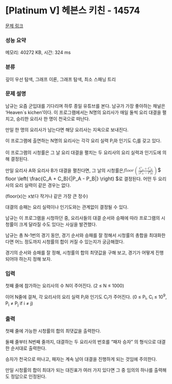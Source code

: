 # [Platinum V] 헤븐스 키친 - 14574 

[문제 링크](https://www.acmicpc.net/problem/14574) 

### 성능 요약

메모리: 40272 KB, 시간: 324 ms

### 분류

깊이 우선 탐색, 그래프 이론, 그래프 탐색, 최소 스패닝 트리

### 문제 설명

<p>남규는 요즘 군입대를 기다리며 하루 종일 유튜브를 본다. 남규가 가장 좋아하는 채널은 ‘Heaven`s kichen’이다. 이 프로그램에서는 N명의 요리사가 매일 둘씩 요리 대결을 펼치고, 승리한 요리사 한 명이 천국으로 떠난다.</p>

<p>만일 한 명의 요리사가 남는다면 해당 요리사는 지옥으로 보내진다.</p>

<p>이 프로그램에 출연하는 N명의 요리사는 각각 요리 실력 P<sub>i</sub>와 인기도 C<sub>i</sub>를 갖고 있다.</p>

<p>이 프로그램의 시청률은 그 날 요리 대결을 펼치는 두 요리사의 요리 실력과 인기도에 의해 결정된다.</p>

<p>만일 요리사 A와 요리사 B가 대결을 펼친다면, 그 날의 시청률은 <mjx-container class="MathJax" jax="CHTML" style="font-size: 109%; position: relative;"><mjx-math class="MJX-TEX" aria-hidden="true"><mjx-mi class="mjx-i"><mjx-c class="mjx-c1D453 TEX-I"></mjx-c></mjx-mi><mjx-mi class="mjx-i"><mjx-c class="mjx-c1D459 TEX-I"></mjx-c></mjx-mi><mjx-mi class="mjx-i"><mjx-c class="mjx-c1D45C TEX-I"></mjx-c></mjx-mi><mjx-mi class="mjx-i"><mjx-c class="mjx-c1D45C TEX-I"></mjx-c></mjx-mi><mjx-mi class="mjx-i"><mjx-c class="mjx-c1D45F TEX-I"></mjx-c></mjx-mi><mjx-mrow space="2"><mjx-mo class="mjx-lop"><mjx-c class="mjx-c28 TEX-S2"></mjx-c></mjx-mo><mjx-mfrac><mjx-frac><mjx-num><mjx-nstrut></mjx-nstrut><mjx-mrow size="s"><mjx-msub><mjx-mi class="mjx-i"><mjx-c class="mjx-c1D436 TEX-I"></mjx-c></mjx-mi><mjx-script style="vertical-align: -0.153em; margin-left: -0.045em;"><mjx-mi class="mjx-i" size="s"><mjx-c class="mjx-c1D434 TEX-I"></mjx-c></mjx-mi></mjx-script></mjx-msub><mjx-mo class="mjx-n"><mjx-c class="mjx-c2B"></mjx-c></mjx-mo><mjx-msub><mjx-mi class="mjx-i"><mjx-c class="mjx-c1D436 TEX-I"></mjx-c></mjx-mi><mjx-script style="vertical-align: -0.15em; margin-left: -0.045em;"><mjx-mi class="mjx-i" size="s"><mjx-c class="mjx-c1D435 TEX-I"></mjx-c></mjx-mi></mjx-script></mjx-msub></mjx-mrow></mjx-num><mjx-dbox><mjx-dtable><mjx-line></mjx-line><mjx-row><mjx-den><mjx-dstrut></mjx-dstrut><mjx-mrow size="s"><mjx-mo class="mjx-n"><mjx-c class="mjx-c7C"></mjx-c></mjx-mo><mjx-msub><mjx-mi class="mjx-i"><mjx-c class="mjx-c1D443 TEX-I"></mjx-c></mjx-mi><mjx-script style="vertical-align: -0.153em; margin-left: -0.109em;"><mjx-mi class="mjx-i" size="s"><mjx-c class="mjx-c1D434 TEX-I"></mjx-c></mjx-mi></mjx-script></mjx-msub><mjx-mo class="mjx-n"><mjx-c class="mjx-c2212"></mjx-c></mjx-mo><mjx-msub><mjx-mi class="mjx-i"><mjx-c class="mjx-c1D443 TEX-I"></mjx-c></mjx-mi><mjx-script style="vertical-align: -0.15em; margin-left: -0.109em;"><mjx-mi class="mjx-i" size="s"><mjx-c class="mjx-c1D435 TEX-I"></mjx-c></mjx-mi></mjx-script></mjx-msub><mjx-mo class="mjx-n"><mjx-c class="mjx-c7C"></mjx-c></mjx-mo></mjx-mrow></mjx-den></mjx-row></mjx-dtable></mjx-dbox></mjx-frac></mjx-mfrac><mjx-mo class="mjx-lop"><mjx-c class="mjx-c29 TEX-S2"></mjx-c></mjx-mo></mjx-mrow></mjx-math><mjx-assistive-mml unselectable="on" display="inline"><math xmlns="http://www.w3.org/1998/Math/MathML"><mi>f</mi><mi>l</mi><mi>o</mi><mi>o</mi><mi>r</mi><mrow data-mjx-texclass="INNER"><mo data-mjx-texclass="OPEN">(</mo><mfrac><mrow><msub><mi>C</mi><mi>A</mi></msub><mo>+</mo><msub><mi>C</mi><mi>B</mi></msub></mrow><mrow><mo stretchy="false">|</mo><msub><mi>P</mi><mi>A</mi></msub><mo>−</mo><msub><mi>P</mi><mi>B</mi></msub><mo stretchy="false">|</mo></mrow></mfrac><mo data-mjx-texclass="CLOSE">)</mo></mrow></math></mjx-assistive-mml><span aria-hidden="true" class="no-mathjax mjx-copytext">$ floor \left( \frac{C_A + C_B}{|P_A - P_B|} \right) $</span></mjx-container>로 결정된다. 어떤 두 요리사의 요리 실력이 같은 경우는 없다.</p>

<p>(floor(x)는 x보다 작거나 같은 가장 큰 정수)</p>

<p>대결의 승패는 요리 실력이나 인기도와는 관계없이 결정될 수 있다.</p>

<p>남규는 이 프로그램을 시청하던 중, 요리사들의 대결 순서와 승패에 따라 프로그램의 시청률이 크게 달라질 수도 있다는 사실을 발견했다.</p>

<p>남규는 총 N-1번의 경기 동안, 경기 순서와 승패를 잘 정해서 시청률의 총합을 최대화한다면 어느 정도까지 시청률의 합이 커질 수 있는지가 궁금해졌다.</p>

<p>경기의 순서와 승패를 잘 정해, 시청률의 합의 최댓값을 구해 보고, 경기가 어떻게 진행되어야 하는지 정해 보자.</p>

### 입력 

 <p>첫째 줄에 참가하는 요리사의 수 N이 주어진다. (2 ≤ N ≤ 1000)</p>

<p>이어 N줄에 걸쳐, 각 요리사의 요리 실력 P<sub>i</sub>와 인기도 C<sub>i</sub>가 주어진다. (0 ≤ P<sub>i</sub>, C<sub>i</sub> ≤ 10<sup>9</sup>, P<sub>i</sub> ≠ P<sub>j</sub> if i ≠ j)</p>

### 출력 

 <p>첫째 줄에 가능한 시청률의 합의 최댓값을 출력한다.</p>

<p>둘째 줄부터 N번째 줄까지, 대결하는 두 요리사의 번호를 “패자 승자” 의 형식으로 대결한 순서대로 출력한다.</p>

<p>승자가 천국으로 떠나고, 패자는 계속 남아 대결을 진행하게 되는 것임에 주의한다.</p>

<p>만일 시청률의 합이 최대가 되는 대진표가 여러 가지 있다면 그 중 임의의 하나를 출력해도 정답으로 인정된다.</p>


